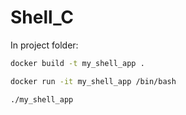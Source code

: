 # Shell_C

In project folder:
```bash
docker build -t my_shell_app .
```
```bash
docker run -it my_shell_app /bin/bash
```
```bash
./my_shell_app
```

